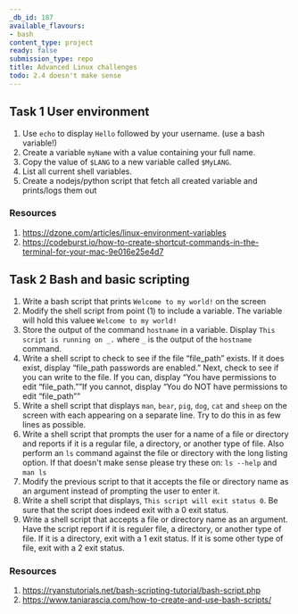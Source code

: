 ```yaml
---
_db_id: 187
available_flavours:
- bash
content_type: project
ready: false
submission_type: repo
title: Advanced Linux challenges
todo: 2.4 doesn't make sense
---
```


## Task 1 User environment

1. Use `echo` to display `Hello` followed by your username. (use a bash variable!)
2. Create a variable `myName` with a value containing your full name.
3. Copy the value of `$LANG` to a new variable called `$MyLANG`.
4. List all current shell variables.
5. Create a nodejs/python script that fetch all created variable and prints/logs them out

### Resources

1. https://dzone.com/articles/linux-environment-variables
2. https://codeburst.io/how-to-create-shortcut-commands-in-the-terminal-for-your-mac-9e016e25e4d7

## Task 2 Bash and basic scripting

1. Write a bash script that prints `Welcome to my world!` on the screen
2. Modify the shell script from point (1) to include a variable. The variable will hold this valuee `Welcome to my world!`
3. Store the output of the command `hostname` in a variable. Display `This script is running on _.` where `_` is the output of the `hostname` command.
4. Write a shell script to check to see if the file “file_path” exists. If it does exist, display “file_path passwords are enabled.” Next, check to see if you can write to the file. If you can, display “You have permissions to edit “file_path.””If you cannot, display “You do NOT have permissions to edit “file_path””
5. Write a shell script that displays `man`, `bear`, `pig`, `dog`, `cat` and `sheep` on the screen with each appearing on a separate line. Try to do this in as few lines as possible.
6. Write a shell script that prompts the user for a name of a file or directory and reports if it is a regular file, a directory, or another type of file. Also perform an `ls` command against the file or directory with the long listing option. If that doesn't make sense please try these on: `ls --help` and `man ls`
7. Modify the previous script to that it accepts the file or directory name as an argument instead of prompting the user to enter it.
8. Write a shell script that displays, `This script will exit status 0`. Be sure that the script does indeed exit with a 0 exit status.
9. Write a shell script that accepts a file or directory name as an argument. Have the script report if it is reguler file, a directory, or another type of file. If it is a directory, exit with a 1 exit status. If it is some other type of file, exit with a 2 exit status.

### Resources

1. https://ryanstutorials.net/bash-scripting-tutorial/bash-script.php
2. https://www.taniarascia.com/how-to-create-and-use-bash-scripts/
